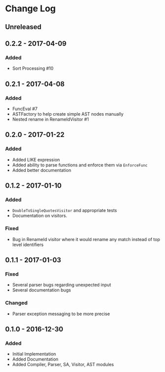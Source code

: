 # Change Log

## Unreleased

## 0.2.2 - 2017-04-09

### Added

- Sort Processing #10

## 0.2.1 - 2017-04-08

### Added

- FuncEval #7
- ASTFactory to help create simple AST nodes manually
- Nested rename in RenameIdVisitor #1

## 0.2.0 - 2017-01-22

### Added

- Added LIKE expression
- Added ability to parse functions and enforce them via `EnforceFunc`
- Added better documentation

## 0.1.2 - 2017-01-10

### Added

- `DoubleToSingleQuotesVisitor` and appropriate tests
- Documentation on visitors.

### Fixed

- Bug in RenameId visitor where it would rename any match instead of top level identifiers

## 0.1.1 - 2017-01-03

### Fixed

- Several parser bugs regarding unexpected input
- Several documentation bugs

### Changed

- Parser exception messaging to be more precise

## 0.1.0 - 2016-12-30

### Added

- Initial Implementation
- Added Documentation
- Added Compiler, Parser, SA, Visitor, AST modules

